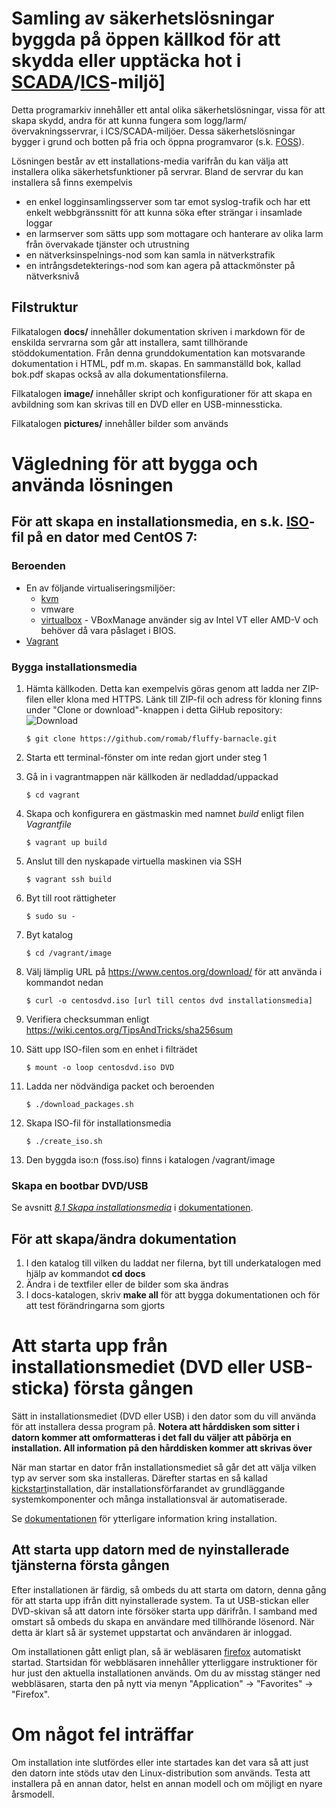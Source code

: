 # Samling av säkerhetslösningar byggda på öppen källkod för att skydda eller upptäcka hot i [SCADA]/[ICS]-miljö]

Detta programarkiv innehåller ett antal olika säkerhetslösningar, vissa för att skapa skydd, andra för att kunna fungera som logg/larm/övervakningsservrar, i ICS/SCADA-miljöer. Dessa säkerhetslösningar bygger i grund och botten på fria och öppna programvaror (s.k. [FOSS]).

Lösningen består av ett installations-media varifrån du kan välja att installera olika säkerhetsfunktioner på servrar. Bland de servrar du kan installera så finns exempelvis 

* en enkel logginsamlingsserver som tar emot syslog-trafik och har ett enkelt webbgränssnitt för att kunna söka efter strängar i insamlade loggar
* en larmserver som sätts upp som mottagare och hanterare av olika larm från övervakade tjänster och utrustning
* en nätverksinspelnings-nod som kan samla in nätverkstrafik
* en intrångsdetekterings-nod som kan agera på attackmönster på nätverksnivå

## Filstruktur

Filkatalogen **docs/** innehåller dokumentation skriven i markdown för de enskilda servrarna som går att installera, samt tillhörande stöddokumentation. Från denna grunddokumentation kan motsvarande dokumentation i HTML, pdf m.m. skapas. En sammanställd bok, kallad bok.pdf skapas också av alla dokumentationsfilerna.

Filkatalogen **image/** innehåller skript och konfigurationer för att skapa en avbildning som kan skrivas till en DVD eller en USB-minnessticka.

Filkatalogen **pictures/** innehåller bilder som används


# Vägledning för att bygga och använda lösningen


## För att skapa en installationsmedia, en s.k. [ISO]-fil på en dator med CentOS 7:

### Beroenden
* En av följande virtualiseringsmiljöer:
  * [kvm]
  * vmware
  * [virtualbox] - VBoxManage använder sig av Intel VT eller AMD-V och behöver då vara påslaget i BIOS.
* [Vagrant]

### Bygga installationsmedia
1. Hämta källkoden. Detta kan exempelvis göras genom att ladda ner ZIP-filen eller klona med HTTPS.
Länk till ZIP-fil och adress för kloning finns under "Clone or download"-knappen i detta GiHub repository:
![Download](https://github.com/romab/fluffy-barnacle/blob/docs-update/pictures/klona.jpg)
    ```console
    $ git clone https://github.com/romab/fluffy-barnacle.git
    ```

2. Starta ett terminal-fönster om inte redan gjort under steg 1

3. Gå in i vagrantmappen när källkoden är nedladdad/uppackad
    ```console
    $ cd vagrant
    ```
4. Skapa och konfigurera en gästmaskin med namnet *build* enligt filen *Vagrantfile*
    ```console
    $ vagrant up build
    ```
5. Anslut till den nyskapade virtuella maskinen via SSH
    ```console
    $ vagrant ssh build
    ```
6. Byt till root rättigheter
    ```console
    $ sudo su -
    ```
7. Byt katalog
    ```console
    $ cd /vagrant/image
    ```
8. Välj lämplig URL på https://www.centos.org/download/ för att använda i kommandot nedan
    ```console
    $ curl -o centosdvd.iso [url till centos dvd installationsmedia]
    ```
9. Verifiera checksumman enligt https://wiki.centos.org/TipsAndTricks/sha256sum
10. Sätt upp ISO-filen som en enhet i filträdet
    ```console
    $ mount -o loop centosdvd.iso DVD
    ```
11. Ladda ner nödvändiga packet och beroenden
    ```console
    $ ./download_packages.sh
    ```
12. Skapa ISO-fil för installationsmedia
    ```console
    $ ./create_iso.sh
    ```
13. Den byggda iso:n (foss.iso) finns i katalogen /vagrant/image

### Skapa en bootbar DVD/USB
Se avsnitt *[8.1 Skapa installationsmedia](docs/81_skapa_installations_media.md)*  i [dokumentationen](docs/).


## För att skapa/ändra dokumentation
1. I den katalog till vilken du laddat ner filerna, byt till underkatalogen med hjälp av kommandot **cd docs**
2. Ändra i de textfiler eller de bilder som ska ändras
3. I docs-katalogen, skriv **make all** för att bygga dokumentationen och för att test förändringarna som gjorts


# Att starta upp från installationsmediet (DVD eller USB-sticka) första gången

Sätt in installationsmediet (DVD eller USB) i den dator som du vill använda för att installera dessa program på. 
**Notera att hårddisken som sitter i datorn kommer att omformatteras i det fall du väljer att påbörja en installation. All information på den hårddisken kommer att skrivas över**

När man startar en dator från installationsmediet så går det att välja vilken typ av server som ska installeras. Därefter startas en så kallad [kickstart]installation, där installationsförfarandet av grundläggande systemkomponenter och många installationsval är automatiserade.

Se [dokumentationen](/docs/20_installation.md) för ytterligare information kring installation.

## Att starta upp datorn med de nyinstallerade tjänsterna första gången
Efter installationen är färdig, så ombeds du att starta om datorn, denna gång för att starta upp ifrån ditt nyinstallerade system. Ta ut USB-stickan eller DVD-skivan så att datorn inte försöker starta upp därifrån. I samband med omstart så ombeds du skapa en användare med tillhörande lösenord. När detta är klart så är systemet uppstartat och användaren är inloggad. 

Om installationen gått enligt plan, så är webläsaren [firefox] automatiskt startad. Startsidan för webbläsaren innehåller ytterliggare 
instruktioner för hur just den aktuella installationen används. Om du av misstag stänger ned webbläsaren, starta den på nytt via menyn "Application" -> "Favorites" -> "Firefox".

# Om något fel inträffar

Om installation inte slutfördes eller inte startades kan det vara så att just den datorn inte stöds utav den Linux-distribution som används.
Testa att installera på en annan dator, helst en annan modell och om möjligt en nyare årsmodell.

[kickstart]: https://docs.centos.org/en-US/centos/install-guide/Kickstart2/ "Ett sätt att installera ett operativsystem med programvara automatiskt"

[SCADA]: https://en.wikipedia.org/wiki/SCADA "Datormiljö som används för industriell automation."
[ICS]: https://en.wikipedia.org/wiki/Industrial_control_system "Datormiljö som används för industriell automation."

[FOSS]: https://en.wikipedia.org/wiki/Free_and_open-source_software "Free and Open-Source Software. Samlingsnamn för datorprogram som klassificeras som både fri (tillgänglighen är inte begränsad) och källkoden är tillgänglig för alla och envar att studera, kopiera, modifiera m.m."

[firefox]: https://en.wikipedia.org/wiki/Firefox "Fri webbläsare som har stor spridning i Linuxvärlden."

[ISO]: https://sv.wikipedia.org/wiki/ISO-avbild "En strukturerad fil som innehåller alla filer sammanställda till en stor sammanslagen fil, vilket är en avbildning av en CD/DVD-skiva"

[kvm]: https://www.linux-kvm.org/page/Main_Page "En virtualiseringsmodul i Linuxkärnan."

[virtualbox]: https://www.virtualbox.org/ "Programvara för virtualisering."

[Vagrant]: https://www.vagrantup.com "Verktyg för att konfigurera och hantera miljöer med virtuella datorer."

